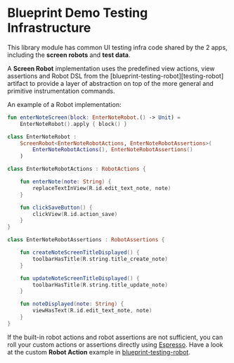 # Blueprint Demo Testing Infrastructure

This library module has common UI testing infra code shared by the 2 apps, including the **screen robots** and **test data**.

A **Screen Robot** implementation uses the predefined view actions, view assertions and Robot DSL from the [blueprint-testing-robot][testing-robot] artifact to provide a layer of abstraction on top of the more general and primitive instrumentation commands.  

An example of a Robot implementation:

```kotlin
fun enterNoteScreen(block: EnterNoteRobot.() -> Unit) =
    EnterNoteRobot().apply { block() }

class EnterNoteRobot :
    ScreenRobot<EnterNoteRobotActions, EnterNoteRobotAssertions>(
        EnterNoteRobotActions(), EnterNoteRobotAssertions()
    )

class EnterNoteRobotActions : RobotActions {

    fun enterNote(note: String) {
        replaceTextInView(R.id.edit_text_note, note)
    }

    fun clickSaveButton() {
        clickView(R.id.action_save)
    }
}

class EnterNoteRobotAssertions : RobotAssertions {

    fun createNoteScreenTitleDisplayed() {
        toolbarHasTitle(R.string.title_create_note)
    }

    fun updateNoteScreenTitleDisplayed() {
        toolbarHasTitle(R.string.title_update_note)
    }

    fun noteDisplayed(note: String) {
        viewHasText(R.id.edit_text_note, note)
    }
}
```

If the built-in robot actions and robot assertions are not sufficient, you can roll your custom actions or assertions directly using [Espresso][espresso]. Have a look at the custom **Robot Action** example in [blueprint-testing-robot][custom-robot-action].

[custom-robot-action]: /blueprint-testing-robot#building-custom-robot-actions-and-robot-assertions
[espresso]: https://developer.android.com/training/testing/espresso
